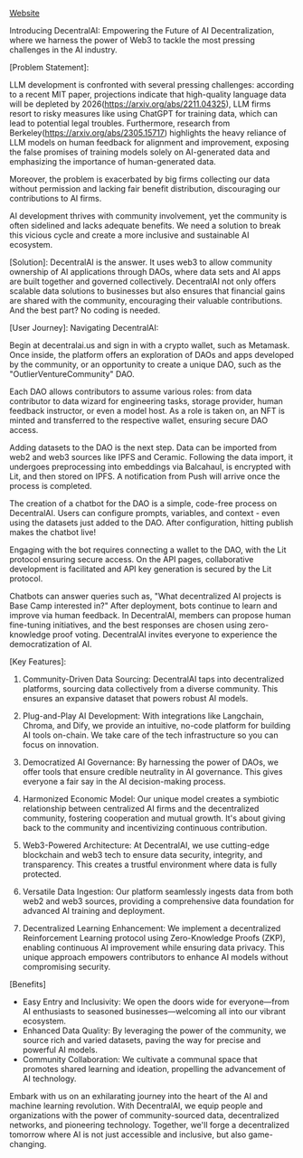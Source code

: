 [Website](https://decentralai.us) 

Introducing DecentralAI: Empowering the Future of AI Decentralization, where we harness the power of Web3 to tackle the most pressing challenges in the AI industry.

[Problem Statement]: 

LLM development is confronted with several pressing challenges: according to a recent MIT paper, projections indicate that high-quality language data will be depleted by 2026(https://arxiv.org/abs/2211.04325),  LLM firms resort to risky measures like using ChatGPT for training data, which can lead to potential legal troubles. Furthermore, research from Berkeley(https://arxiv.org/abs/2305.15717)  highlights the heavy reliance of LLM models on human feedback for alignment and improvement, exposing the false promises of training models solely on AI-generated data and emphasizing the importance of human-generated data. 

Moreover, the problem is exacerbated by big firms collecting our data without permission and lacking fair benefit distribution, discouraging our contributions to AI firms. 

AI development thrives with community involvement, yet the community is often sidelined and lacks adequate benefits. We need a solution to break this vicious cycle and create a more inclusive and sustainable AI ecosystem.

[Solution]:
DecentralAI is the answer. It uses web3 to allow community ownership of AI applications through DAOs, where data sets and AI apps are built together and governed collectively. DecentralAI not only offers scalable data solutions to businesses but also ensures that financial gains are shared with the community, encouraging their valuable contributions. And the best part? No coding is needed.

[User Journey]:
Navigating DecentralAI:

Begin at decentralai.us and sign in with a crypto wallet, such as Metamask. Once inside, the platform offers an exploration of DAOs and apps developed by the community, or an opportunity to create a unique DAO, such as the "OutlierVentureCommunity" DAO.

Each DAO allows contributors to assume various roles: from data contributor to data wizard for engineering tasks, storage provider, human feedback instructor, or even a model host. As a role is taken on, an NFT is minted and transferred to the respective wallet, ensuring secure DAO access.

Adding datasets to the DAO is the next step. Data can be imported from web2 and web3 sources like IPFS and Ceramic. Following the data import, it undergoes preprocessing into embeddings via Balcahaul, is encrypted with Lit, and then stored on IPFS. A notification from Push will arrive once the process is completed.

The creation of a chatbot for the DAO is a simple, code-free process on DecentralAI. Users can configure prompts, variables, and context - even using the datasets just added to the DAO. After configuration, hitting publish makes the chatbot live!

Engaging with the bot requires connecting a wallet to the DAO, with the Lit protocol ensuring secure access. On the API pages, collaborative development is facilitated and API key generation is secured by the Lit protocol.

Chatbots can answer queries such as, "What decentralized AI projects is Base Camp interested in?" After deployment, bots continue to learn and improve via human feedback. In DecentralAI, members can propose human fine-tuning initiatives, and the best responses are chosen using zero-knowledge proof voting. DecentralAI invites everyone to experience the democratization of AI.


[Key Features]:
1. Community-Driven Data Sourcing: DecentralAI taps into decentralized platforms, sourcing data collectively from a diverse community. This ensures an expansive dataset that powers robust AI models.

2. Plug-and-Play AI Development: With integrations like Langchain, Chroma, and Dify, we provide an intuitive, no-code platform for building AI tools on-chain. We take care of the tech infrastructure so you can focus on innovation.

3. Democratized AI Governance: By harnessing the power of DAOs, we offer tools that ensure credible neutrality in AI governance. This gives everyone a fair say in the AI decision-making process.

4. Harmonized Economic Model: Our unique model creates a symbiotic relationship between centralized AI firms and the decentralized community, fostering cooperation and mutual growth. It's about giving back to the community and incentivizing continuous contribution.

5. Web3-Powered Architecture: At DecentralAI, we use cutting-edge blockchain and web3 tech to ensure data security, integrity, and transparency. This creates a trustful environment where data is fully protected.

6. Versatile Data Ingestion: Our platform seamlessly ingests data from both web2 and web3 sources, providing a comprehensive data foundation for advanced AI training and deployment.

7. Decentralized Learning Enhancement: We implement a decentralized Reinforcement Learning protocol using Zero-Knowledge Proofs (ZKP), enabling continuous AI improvement while ensuring data privacy. This unique approach empowers contributors to enhance AI models without compromising security.


[Benefits]
- Easy Entry and Inclusivity: We open the doors wide for everyone—from AI enthusiasts to seasoned businesses—welcoming all into our vibrant ecosystem.
- Enhanced Data Quality: By leveraging the power of the community, we source rich and varied datasets, paving the way for precise and powerful AI models.
- Community Collaboration: We cultivate a communal space that promotes shared learning and ideation, propelling the advancement of AI technology.

Embark with us on an exhilarating journey into the heart of the AI and machine learning revolution. With DecentralAI, we equip people and organizations with the power of community-sourced data, decentralized networks, and pioneering technology. Together, we'll forge a decentralized tomorrow where AI is not just accessible and inclusive, but also game-changing.
